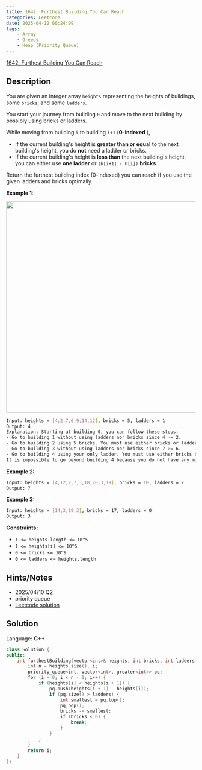 ```yaml
---
title: 1642. Furthest Building You Can Reach
categories: Leetcode
date: 2025-04-12 00:24:09
tags:
    - Array
    - Greedy
    - Heap (Priority Queue)
---
```


[1642. Furthest Building You Can Reach](https://leetcode.com/problems/furthest-building-you-can-reach/description/)

## Description

You are given an integer array `heights` representing the heights of buildings, some `bricks`, and some `ladders`.

You start your journey from building `0` and move to the next building by possibly using bricks or ladders.

While moving from building `i` to building `i+1` (**0-indexed** ),

- If the current building's height is **greater than or equal**  to the next building's height, you do **not**  need a ladder or bricks.
- If the current building's height is <b>less than</b> the next building's height, you can either use **one ladder**  or `(h[i+1] - h[i])` **bricks** .

Return the furthest building index (0-indexed) you can reach if you use the given ladders and bricks optimally.

**Example 1:**

<img alt="" src="https://assets.leetcode.com/uploads/2020/10/27/q4.gif" style="width: 562px; height: 561px;">

```bash
Input: heights = [4,2,7,6,9,14,12], bricks = 5, ladders = 1
Output: 4
Explanation: Starting at building 0, you can follow these steps:
- Go to building 1 without using ladders nor bricks since 4 >= 2.
- Go to building 2 using 5 bricks. You must use either bricks or ladders because 2 < 7.
- Go to building 3 without using ladders nor bricks since 7 >= 6.
- Go to building 4 using your only ladder. You must use either bricks or ladders because 6 < 9.
It is impossible to go beyond building 4 because you do not have any more bricks or ladders.
```

**Example 2:**

```bash
Input: heights = [4,12,2,7,3,18,20,3,19], bricks = 10, ladders = 2
Output: 7
```

**Example 3:**

```bash
Input: heights = [14,3,19,3], bricks = 17, ladders = 0
Output: 3
```

**Constraints:**

- `1 <= heights.length <= 10^5`
- `1 <= heights[i] <= 10^6`
- `0 <= bricks <= 10^9`
- `0 <= ladders <= heights.length`

## Hints/Notes

- 2025/04/10 Q2
- priority queue
- [Leetcode solution](https://leetcode.com/problems/furthest-building-you-can-reach/editorial/)

## Solution

Language: **C++**

```C++
class Solution {
public:
    int furthestBuilding(vector<int>& heights, int bricks, int ladders) {
        int n = heights.size(), i;
        priority_queue<int, vector<int>, greater<int>> pq;
        for (i = 0; i < n - 1; i++) {
            if (heights[i] < heights[i + 1]) {
                pq.push(heights[i + 1] - heights[i]);
                if (pq.size() > ladders) {
                    int smallest = pq.top();
                    pq.pop();
                    bricks -= smallest;
                    if (bricks < 0) {
                        break;
                    }
                }
            }
        }
        return i;
    }
};
```
